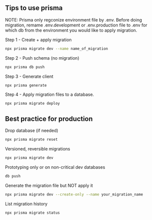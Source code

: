 ## Tips to use prisma
NOTE: Prisma only regconize environment file by .env. Before doing migration, remame .env.development or .env.production file to .env for which db from the environment you would like to apply migration. 

Step 1 - Create + apply migration
```bash
npx prisma migrate dev --name name_of_migration
```
Step 2 - Push schema (no migration)
```bash
npx prisma db push
```
Step 3 - Generate client
```bash
npx prisma generate
```
Step 4 - Apply migration files to a database.
```bash
npx prisma migrate deploy
```

## Best practice for production
Drop database (if needed)
```bash
npx prisma migrate reset
```
Versioned, reversible migrations
```bash
npx prisma migrate dev 
```
Prototyping only or on non-critical dev databases
```bash
db push
```
Generate the migration file but NOT apply it
```bash
npx prisma migrate dev --create-only --name your_migration_name
```
List migration history
```bash
npx prisma migrate status
```

